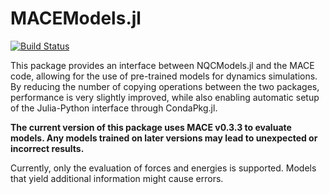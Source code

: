 # MACEModels.jl

[![Build Status](https://github.com/alexsp32/MACEModel.jl/actions/workflows/CI.yml/badge.svg?branch=main)](https://github.com/alexsp32/MACEModel.jl/actions/workflows/CI.yml?query=branch%3Amain)

This package provides an interface between NQCModels.jl and the MACE code, allowing for the use of pre-trained models for dynamics simulations. By reducing the number of copying operations between the two packages, performance is very slightly improved, while also enabling automatic setup of the Julia-Python interface through CondaPkg.jl. 

**The current version of this package uses MACE v0.3.3 to evaluate models. Any models trained on later versions may lead to unexpected or incorrect results.**

Currently, only the evaluation of forces and energies is supported. Models that yield additional information might cause errors. 
